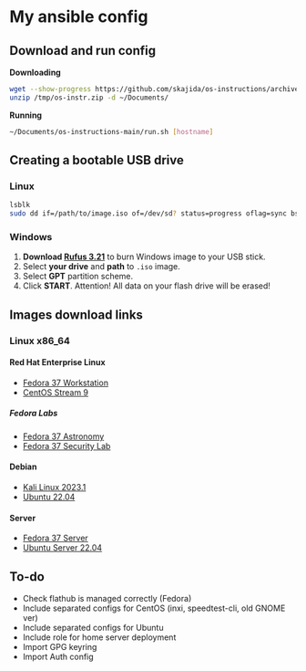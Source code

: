 # My ansible config

## Download and run config

**Downloading**

```bash
wget --show-progress https://github.com/skajida/os-instructions/archive/refs/heads/main.zip -O /tmp/os-instr.zip
unzip /tmp/os-instr.zip -d ~/Documents/
```

**Running**

```bash
~/Documents/os-instructions-main/run.sh [hostname]
```

## Creating a bootable USB drive

### Linux

```bash
lsblk
sudo dd if=/path/to/image.iso of=/dev/sd? status=progress oflag=sync bs=16M
```

### Windows

1. **Download [Rufus 3.21](https://github.com/pbatard/rufus/releases/download/v3.21/rufus-3.21.exe)** to burn  Windows image to your USB stick.
2. Select **your drive** and **path** to `.iso` image.
3. Select **GPT** partition scheme.
4. Click **START**. Attention! All data on your flash drive will be erased!

## Images download links

### Linux x86_64

#### Red Hat Enterprise Linux

* [Fedora 37 Workstation](https://mirror.linux-ia64.org/fedora/linux/releases/37/Workstation/x86_64/iso/Fedora-Workstation-Live-x86_64-37-1.7.iso)
* [CentOS Stream 9](https://mirror.stream.centos.org/9-stream/BaseOS/x86_64/iso/CentOS-Stream-9-latest-x86_64-dvd1.iso)

##### Fedora Labs
* [Fedora 37 Astronomy](https://mirror.karneval.cz/pub/linux/fedora-alt/releases/37/Labs/x86_64/iso/Fedora-Astronomy_KDE-Live-x86_64-37-1.7.iso)
* [Fedora 37 Security Lab](https://mirror.karneval.cz/pub/linux/fedora-alt/releases/37/Labs/x86_64/iso/Fedora-Security-Live-x86_64-37-1.7.iso)

#### Debian

* [Kali Linux 2023.1](https://cdimage.kali.org/kali-2023.1/kali-linux-2023.1-installer-amd64.iso)
* [Ubuntu 22.04](https://releases.ubuntu.com/22.04/ubuntu-22.04.2-desktop-amd64.iso)

#### Server

* [Fedora 37 Server](https://mirror.linux-ia64.org/fedora/linux/releases/37/Server/x86_64/iso/Fedora-Server-dvd-x86_64-37-1.7.iso)
* [Ubuntu Server 22.04](https://releases.ubuntu.com/22.04/ubuntu-22.04.2-live-server-amd64.iso)

## To-do

* Check flathub is managed correctly (Fedora)
* Include separated configs for CentOS (inxi, speedtest-cli, old GNOME ver)
* Include separated configs for Ubuntu
* Include role for home server deployment
* Import GPG keyring
* Import Auth config
